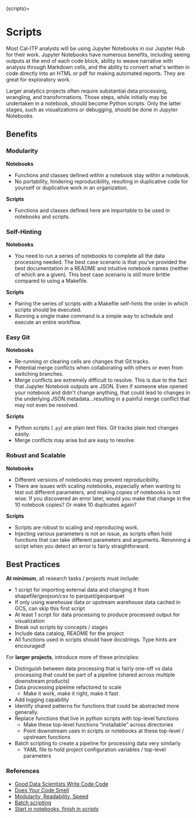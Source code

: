 (scripts)=
# Scripts

Most Cal-ITP analysts will be using Jupyter Notebooks in our Jupyter Hub for their work. Jupyter Notebooks have numerous benefits, including seeing outputs at the end of each code block, ability to weave narrative with analysis through Markdown cells, and the ability to convert what's written in code directly into an HTML or pdf for making automated reports. They are great for exploratory work.

Larger analytics projects often require substantial data processing, wrangling, and transformations. Those steps, while initially may be undertaken in a notebook, should become Python scripts. Only the latter stages, such as visualizations or debugging, should be done in Jupyter Notebooks.

## Benefits

### Modularity

**Notebooks**
* Functions and classes defined within a notebook stay within a notebook.
* No portability, hindering reproducibility, resulting in duplicative code for yourself or duplicative work in an organization.

**Scripts**
* Functions and classes defined here are importable to be used in notebooks and scripts.

### Self-Hinting
**Notebooks**
* You need to run a series of notebooks to complete all the data processing needed. The best case scenario is that you've provided the best documentation in a README and intuitive notebook names (neither of which are a given). This best case scenario is still more brittle compared to using a Makefile.

**Scripts**
* Pairing the series of scripts with a Makefile self-hints the order in which scripts should be executed.
* Running a single make command is a simple way to schedule and execute an entire workflow.

### Easy Git
**Notebooks**
* Re-running or clearing cells are changes that Git tracks.
* Potential merge conflicts when collaborating with others or even from switching branches.
* Merge conflicts are extremely difficult to resolve. This is due to the fact that Jupyter Notebook outputs are JSON. Even if someone else opened your notebook and didn't change anything, that could lead to changes in the underlying JSON metadata...resulting in a painful merge conflict that may not even be resolved.

**Scripts**
* Python scripts (`.py`) are plain text files. Git tracks plain text changes easily.
* Merge conflicts may arise but are easy to resolve.

### Robust and Scalable
**Notebooks**
* Different versions of notebooks may prevent reproducibility.
* There are issues with scaling notebooks, especially when wanting to test out different parameters, and making copies of notebooks is not wise. If you discovered an error later, would you make that change in the 10 notebook copies? Or make 10 duplicates again?

**Scripts**
* Scripts are robust to scaling and reproducing work.
* Injecting various parameters is not an issue, as scripts often hold functions that can take different parameters and arguments. Rerunning a script when you detect an error is fairly straightforward.

## Best Practices

**At minimum**, all research tasks / projects must include:
* 1 script for importing external data and changing it from shapefile/geojson/csv to parquet/geoparquet
* If only using warehouse data or upstream warehouse data cached in GCS, can skip this first script
* At least 1 script for data processing to produce processed output for visualization
* Break out scripts by concepts / stages
* Include data catalog, README for the project
* All functions used in scripts should have docstrings. Type hints are encouraged!

For **larger projects**, introduce more of these principles:
* Distinguish between data processing that is fairly one-off vs data processing that could be part of a pipeline (shared across multiple downstream products)
* Data processing pipeline refactored to scale
    * Make it work, make it right, make it fast
* Add logging capability
* Identify shared patterns for functions that could be abstracted more generally.
* Replace functions that live in python scripts with top-level functions
    * Make these top-level functions “installable” across directories
    * Point downstream uses in scripts or notebooks at these top-level / upstream functions
* Batch scripting to create a pipeline for processing data very similarly
    * YAML file to hold project configuration variables / top-level parameters


### References
* [Good Data Scientists Write Code Code](https://towardsdatascience.com/good-data-scientists-write-good-code-28352a826d1f)
* [Does Your Code Smell](https://towardsdatascience.com/does-your-code-smell-acb9f24bbb46)
* [Modularity, Readability, Speed](https://towardsdatascience.com/3-key-components-of-a-well-written-data-model-c426b1c1a293)
* [Batch scripting](https://aaltoscicomp.github.io/python-for-scicomp/scripts/)
* [Start in notebooks, finish in scripts](https://learnpython.com/blog/python-scripts-vs-jupyter-notebooks/)
